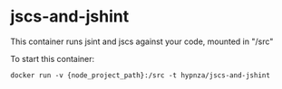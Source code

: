 # jscs-and-jshint

This container runs jsint and jscs against your code, mounted in "/src"

To start this container:

    docker run -v {node_project_path}:/src -t hypnza/jscs-and-jshint
